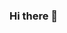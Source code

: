 ### Hi there 👋

<!--
**iljaSL/iljaSL** is a ✨ _special_ ✨ repository because its `README.md` (this file) appears on your GitHub profile.

<h2 align="center">Contact me on</h2>
      <h2 align="center">
         <a href="https://twitter.com/madebygaurav">
         <img src="https://github.com/gauravghongde/social-icons/blob/master/PNG/Black/Twitter_black.png" width="32" height="32"/>
         </a>
         <a href="https://www.linkedin.com/in/gauravghongde">
         <img src="https://github.com/iljaSL/imgs/instagram-sketched.png" width="32" height="32"/>
         </a>
         <a href="https://www.instagram.com/madebygaurav">
         <img src="" width="32" height="32"/>
         </a>
</h2>
